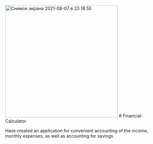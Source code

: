 <img width="362" alt="Снимок экрана 2021-08-07 в 23 18 55" src="https://user-images.githubusercontent.com/75177898/128609528-53a85828-21d6-4dd8-ab3b-733805cbfc26.png">
# Financial-Calculator

Have created an application for convenient accounting of the income, monthly expenses, as well as accounting for savings.
